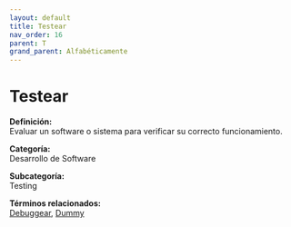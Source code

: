 ```yaml
---
layout: default
title: Testear
nav_order: 16
parent: T
grand_parent: Alfabéticamente
---
```


# Testear

**Definición:**  
Evaluar un software o sistema para verificar su correcto funcionamiento.

**Categoría:**  
Desarrollo de Software  

**Subcategoría:**  
Testing

**Términos relacionados:**  
[Debuggear](https://maleniski.github.io/diccionario-angl-tec-mx/docs/alfabeticamente/D/debuggear.html), [Dummy](https://maleniski.github.io/diccionario-angl-tec-mx/docs/alfabeticamente/D/dummy.html)
